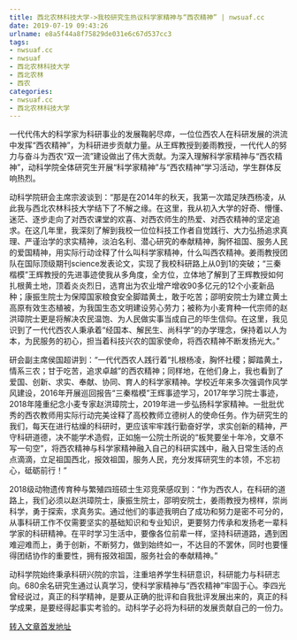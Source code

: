 ```yaml
---
title: 西北农林科技大学->我校研究生热议科学家精神与“西农精神” | nwsuaf.cc
date: 2019-07-19 09:43:26
urlname: e8a5f44a8f75829de031e6c67d537cc3
tags: 
- nwsuaf.cc
- nwsuaf
- 西北农林科技大学
- 西北农林
- 西农
categories:
- nwsuaf.cc
- 西北农林科技大学
---
```



一代代伟大的科学家为科研事业的发展鞠躬尽瘁，一位位西农人在科研发展的洪流中发挥“西农精神”，为科研进步贡献力量。从王辉教授到姜雨教授，一代代人的努力与奋斗为西农“双一流”建设做出了伟大贡献。为深入理解科学家精神与“西农精神”，动科学院全体研究生开展“科学家精神”与“西农精神”学习活动，学生群体反响热烈。

动科学院研会主席宗波谈到：“那是在2014年的秋天，我第一次踏足陕西杨凌，从此我与西北农林科技大学结下了不解之缘。在这里，我从初入大学的好奇、懵懂、迷茫、逐步走向了对西农课堂的欢喜、对西农师生的热爱、对西农精神的坚定追求。在这几年里，我深刻了解到我校一位位科技工作者自觉践行、大力弘扬追求真理、严谨治学的求实精神，淡泊名利、潜心研究的奉献精神，胸怀祖国、服务人民的爱国精神，用实际行动诠释了什么叫科学家精神，什么叫西农精神。姜雨教授团队在国际顶级期刊science发表论文，实现了我校科研路上从0到1的突破；“三秦楷模”王辉教授的先进事迹使我从多角度，全方位，立体地了解到了王辉教授如何扎根黄土地，顶着炎炎烈日，选育出为农业增产增收90多亿元的12个小麦新品种；康振生院士为保障国家粮食安全脚踏黄土，敢于吃苦；邵明安院士为建立黄土高原有效生态植被，为我国生态文明建设劳心劳力；被称为小麦育种一代宗师的赵洪璋院士更是将解决农民温饱、为人民做实事当成自己的毕生信仰。在这里，我见识到了一代代西农人秉承着“经国本、解民生、尚科学”的办学理念，保持着以人为本，为民服务的初心，担当着科技兴农的国家使命，将西农精神不断发扬光大。”

研会副主席侯国超讲到：“一代代西农人践行着“扎根杨凌，胸怀社稷；脚踏黄土，情系三农；甘于吃苦，追求卓越”的西农精神；同样地，在他们身上，我也看到了爱国、创新、求实、奉献、协同、育人的科学家精神。学校近年来多次强调作风学风建设，2016年开展巡回报告“三秦楷模”王辉事迹学习，2017年学习院士事迹，2018年隆重纪念小麦专家赵洪璋院士，2019年进一步弘扬科学家精神。一批批优秀的西农教师用实际行动完美诠释了高校教师立德树人的使命任务。作为研究生的我们，每天在进行枯燥的科研时，更应该牢牢践行勤奋好学，求实创新的精神，严守科研道德，决不能学术造假，正如施一公院士所说的“板凳要坐十年冷，文章不写一句空”，将西农精神与科学家精神融入自己的科研实践中，融入日常生活的点点滴滴，立足祖国西北，报效祖国，服务人民，充分发挥研究生的本领，不忘初心，砥砺前行！”

2018级动物遗传育种与繁殖四班硕士生邓竞荣感叹到：“作为西农人，在科研的道路上，我们必须以赵洪璋院士，康振生院士，邵明安院士，姜雨教授为榜样，崇尚科学，勇于探索，求真务实。通过他们的事迹我明白了成功和努力是密不可分的，从事科研工作不仅需要坚实的基础知识和专业知识，更要努力传承和发扬老一辈科学家的科研精神。在平时学习生活中，要像各位前辈一样，坚持科研道路，遇到困难迎难而上，勇于创新，不断努力，做到始终如一，不达目的不罢休，同时也要懂得团结协作的重要性，拥有报效祖国，服务社会的奉献精神。”

动科学院始终秉承科研兴院的宗旨，注重培养学生科研意识，科研能力与科研志向。680余名研究生通过认真学习，使科学家精神与“西农精神”牢固于心。李四光曾经说过，真正的科学精神，是要从正确的批评和自我批评发展出来的，真正的科学成果，是要经得起事实考验的。动科学子必将为科研的发展贡献自己的一份力。





[转入文章首发地址](https://news.nwsuaf.edu.cn/xnxw/91049.htm)